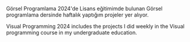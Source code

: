 Görsel Programlama 2024'de Lisans eğitimimde bulunan Görsel programlama dersinde haftalık yaptığım projeler yer alıyor.

Visual Programming 2024 includes the projects I did weekly in the Visual programming course in my undergraduate education.
